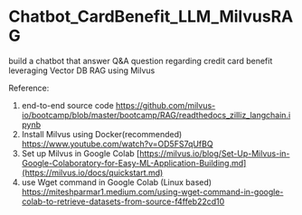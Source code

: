 # Chatbot_CardBenefit_LLM_MilvusRAG
build a chatbot that answer Q&amp;A question regarding credit card benefit leveraging Vector DB RAG using Milvus

Reference:
1. end-to-end source code
   https://github.com/milvus-io/bootcamp/blob/master/bootcamp/RAG/readthedocs_zilliz_langchain.ipynb
3. Install Milvus using Docker(recommended)
   https://www.youtube.com/watch?v=OD5FS7qUfBQ
4. Set up Milvus in Google Colab
   [https://milvus.io/blog/Set-Up-Milvus-in-Google-Colaboratory-for-Easy-ML-Application-Building.md](https://milvus.io/docs/quickstart.md)
5. use Wget command in Google Colab (Linux based)
   https://miteshparmar1.medium.com/using-wget-command-in-google-colab-to-retrieve-datasets-from-source-f4ffeb22cd10
   
